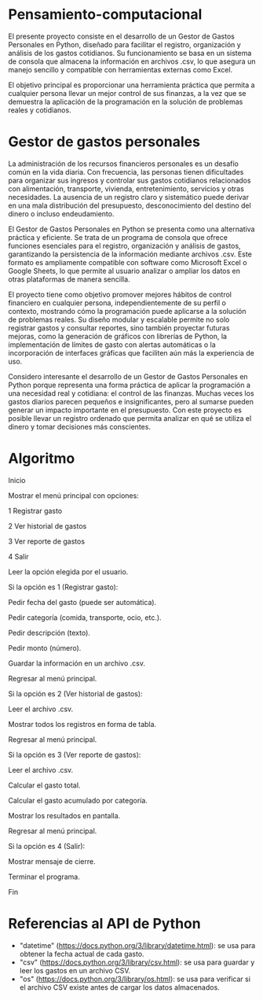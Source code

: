 # Pensamiento-computacional
El presente proyecto consiste en el desarrollo de un Gestor de Gastos Personales en Python, diseñado para facilitar el registro, organización y análisis de los gastos cotidianos. Su funcionamiento se basa en un sistema de consola que almacena la información en archivos .csv, lo que asegura un manejo sencillo y compatible con herramientas externas como Excel.

El objetivo principal es proporcionar una herramienta práctica que permita a cualquier persona llevar un mejor control de sus finanzas, a la vez que se demuestra la aplicación de la programación en la solución de problemas reales y cotidianos.
# Gestor de gastos personales 
La administración de los recursos financieros personales es un desafío común en la vida diaria. Con frecuencia, las personas tienen dificultades para organizar sus ingresos y controlar sus gastos cotidianos relacionados con alimentación, transporte, vivienda, entretenimiento, servicios y otras necesidades. La ausencia de un registro claro y sistemático puede derivar en una mala distribución del presupuesto, desconocimiento del destino del dinero o incluso endeudamiento.

El Gestor de Gastos Personales en Python se presenta como una alternativa práctica y eficiente. Se trata de un programa de consola que ofrece funciones esenciales para el registro, organización y análisis de gastos, garantizando la persistencia de la información mediante archivos .csv. Este formato es ampliamente compatible con software como Microsoft Excel o Google Sheets, lo que permite al usuario analizar o ampliar los datos en otras plataformas de manera sencilla.

El proyecto tiene como objetivo promover mejores hábitos de control financiero en cualquier persona, independientemente de su perfil o contexto, mostrando cómo la programación puede aplicarse a la solución de problemas reales. Su diseño modular y escalable permite no solo registrar gastos y consultar reportes, sino también proyectar futuras mejoras, como la generación de gráficos con librerías de Python, la implementación de límites de gasto con alertas automáticas o la incorporación de interfaces gráficas que faciliten aún más la experiencia de uso.

Considero interesante el desarrollo de un Gestor de Gastos Personales en Python porque representa una forma práctica de aplicar la programación a una necesidad real y cotidiana: el control de las finanzas. Muchas veces los gastos diarios parecen pequeños e insignificantes, pero al sumarse pueden generar un impacto importante en el presupuesto. Con este proyecto es posible llevar un registro ordenado que permita analizar en qué se utiliza el dinero y tomar decisiones más conscientes.

# Algoritmo
Inicio

Mostrar el menú principal con opciones:

1 Registrar gasto

2 Ver historial de gastos

3 Ver reporte de gastos

4 Salir

Leer la opción elegida por el usuario.

Si la opción es 1 (Registrar gasto):

Pedir fecha del gasto (puede ser automática).

Pedir categoría (comida, transporte, ocio, etc.).

Pedir descripción (texto).

Pedir monto (número).

Guardar la información en un archivo .csv.

Regresar al menú principal.

Si la opción es 2 (Ver historial de gastos):

Leer el archivo .csv.

Mostrar todos los registros en forma de tabla.

Regresar al menú principal.

Si la opción es 3 (Ver reporte de gastos):

Leer el archivo .csv.

Calcular el gasto total.

Calcular el gasto acumulado por categoría.

Mostrar los resultados en pantalla.

Regresar al menú principal.

Si la opción es 4 (Salir):

Mostrar mensaje de cierre.

Terminar el programa.

Fin

# Referencias al API de Python

- "datetime" (https://docs.python.org/3/library/datetime.html): se usa para obtener la fecha actual de cada gasto.
- "csv" (https://docs.python.org/3/library/csv.html): se usa para guardar y leer los gastos en un archivo CSV.
- "os" (https://docs.python.org/3/library/os.html): se usa para verificar si el archivo CSV existe antes de cargar los datos almacenados.

